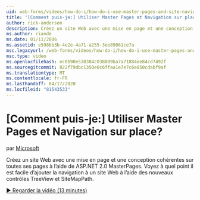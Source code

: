 ```yaml
---
uid: web-forms/videos/how-do-i/how-do-i-use-master-pages-and-site-navigation
title: '[Comment puis-je:] Utiliser Master Pages et Navigation sur place? | Microsoft Docs'
author: rick-anderson
description: Créez un site Web avec une mise en page et une conception cohérentes sur toutes ses pages à l’aide de ASP.NET 2.0 MasterPages. Voyez combien il est facile d’ajouter la navigation à un site web...
ms.author: riande
ms.date: 01/11/2006
ms.assetid: e598bb3b-4e2e-4a71-a255-3ee89061ce7a
msc.legacyurl: /web-forms/videos/how-do-i/how-do-i-use-master-pages-and-site-navigation
msc.type: video
ms.openlocfilehash: ec0b90e538384c038809ba7a71884ee84cd7492f
ms.sourcegitcommit: 022f79dbc1350e0c6ffaa1e7e7c6e850cdabf9af
ms.translationtype: MT
ms.contentlocale: fr-FR
ms.lasthandoff: 04/17/2020
ms.locfileid: "81543533"
---
```

# <a name="how-do-i-use-master-pages-and-site-navigation"></a>[Comment puis-je:] Utiliser Master Pages et Navigation sur place?

par [Microsoft](https://github.com/microsoft)

Créez un site Web avec une mise en page et une conception cohérentes sur toutes ses pages à l’aide de ASP.NET 2.0 MasterPages. Voyez à quel point il est facile d’ajouter la navigation à un site Web à l’aide des nouveaux contrôles TreeView et SiteMapPath.

[&#9654; Regarder la vidéo (13 minutes)](https://channel9.msdn.com/Blogs/ASP-NET-Site-Videos/how-do-i-use-master-pages-and-site-navigation)
